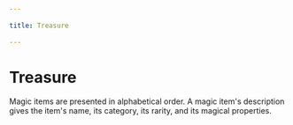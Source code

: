 --- 
title: Treasure 
---
# Treasure

Magic items are presented in alphabetical order. A magic item's description gives the item's name, its category, its rarity, and its magical properties.

